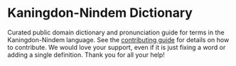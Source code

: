 
# Kaningdon-Nindem Dictionary

Curated public domain dictionary and pronunciation guide for terms in the Kaningdon-Nindem language. See the [contributing guide](https://github.com/drumworkteam/term/blob/make/.github/contributing.md) for details on how to contribute. We would love your support, even if it is just fixing a word or adding a single definition. Thank you for all your help!